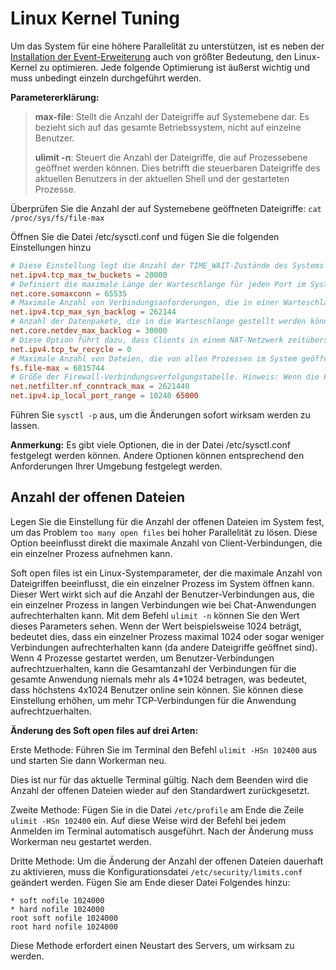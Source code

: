 # Linux Kernel Tuning

Um das System für eine höhere Parallelität zu unterstützen, ist es neben der [Installation der Event-Erweiterung](../install/install.md) auch von größter Bedeutung, den Linux-Kernel zu optimieren. Jede folgende Optimierung ist äußerst wichtig und muss unbedingt einzeln durchgeführt werden.

**Parametererklärung:**

> **max-file**: Stellt die Anzahl der Dateigriffe auf Systemebene dar. Es bezieht sich auf das gesamte Betriebssystem, nicht auf einzelne Benutzer.
>
> **ulimit -n**: Steuert die Anzahl der Dateigriffe, die auf Prozessebene geöffnet werden können. Dies betrifft die steuerbaren Dateigriffe des aktuellen Benutzers in der aktuellen Shell und der gestarteten Prozesse.

Überprüfen Sie die Anzahl der auf Systemebene geöffneten Dateigriffe: `cat /proc/sys/fs/file-max`

Öffnen Sie die Datei /etc/sysctl.conf und fügen Sie die folgenden Einstellungen hinzu
```conf
# Diese Einstellung legt die Anzahl der TIME_WAIT-Zustände des Systems fest. Wenn der Standardwert überschritten wird, werden sie sofort bereinigt.
net.ipv4.tcp_max_tw_buckets = 20000
# Definiert die maximale Länge der Warteschlange für jeden Port im System.
net.core.somaxconn = 65535
# Maximale Anzahl von Verbindungsanforderungen, die in einer Warteschlange eingereiht werden können, bevor diese angenommen werden.
net.ipv4.tcp_max_syn_backlog = 262144
# Anzahl der Datenpakete, die in die Warteschlange gestellt werden können, wenn die Rate, mit der Datenpakete von einem Netzwerkinterface empfangen werden, die Rate übersteigt, mit der der Kernel diese verarbeiten kann.
net.core.netdev_max_backlog = 30000
# Diese Option führt dazu, dass Clients in einem NAT-Netzwerk zeitüberschreitungen haben. Empfohlen wird 0. Ab Linux Kernel-Version 4.12 wurde die tcp_tw_recycle-Konfiguration entfernt. Wenn der Fehler "No such file or directory" angezeigt wird, kann dies ignoriert werden.
net.ipv4.tcp_tw_recycle = 0
# Maximale Anzahl von Dateien, die von allen Prozessen im System geöffnet werden können.
fs.file-max = 6815744
# Größe der Firewall-Verbindungsverfolgungstabelle. Hinweis: Wenn die Firewall nicht aktiviert ist, wird möglicherweise der Fehler "net.netfilter.nf_conntrack_max" is an unknown key" angezeigt. Dies kann ignoriert werden.
net.netfilter.nf_conntrack_max = 2621440
net.ipv4.ip_local_port_range = 10240 65000
```
Führen Sie `sysctl -p` aus, um die Änderungen sofort wirksam werden zu lassen.

**Anmerkung:**
Es gibt viele Optionen, die in der Datei /etc/sysctl.conf festgelegt werden können. Andere Optionen können entsprechend den Anforderungen Ihrer Umgebung festgelegt werden.

## Anzahl der offenen Dateien

Legen Sie die Einstellung für die Anzahl der offenen Dateien im System fest, um das Problem ```too many open files``` bei hoher Parallelität zu lösen. Diese Option beeinflusst direkt die maximale Anzahl von Client-Verbindungen, die ein einzelner Prozess aufnehmen kann.

Soft open files ist ein Linux-Systemparameter, der die maximale Anzahl von Dateigriffen beeinflusst, die ein einzelner Prozess im System öffnen kann. Dieser Wert wirkt sich auf die Anzahl der Benutzer-Verbindungen aus, die ein einzelner Prozess in langen Verbindungen wie bei Chat-Anwendungen aufrechterhalten kann. Mit dem Befehl ```ulimit -n``` können Sie den Wert dieses Parameters sehen. Wenn der Wert beispielsweise 1024 beträgt, bedeutet dies, dass ein einzelner Prozess maximal 1024 oder sogar weniger Verbindungen aufrechterhalten kann (da andere Dateigriffe geöffnet sind). Wenn 4 Prozesse gestartet werden, um Benutzer-Verbindungen aufrechtzuerhalten, kann die Gesamtanzahl der Verbindungen für die gesamte Anwendung niemals mehr als 4*1024 betragen, was bedeutet, dass höchstens 4x1024 Benutzer online sein können. Sie können diese Einstellung erhöhen, um mehr TCP-Verbindungen für die Anwendung aufrechtzuerhalten.

**Änderung des Soft open files auf drei Arten:**

Erste Methode: Führen Sie im Terminal den Befehl `ulimit -HSn 102400` aus und starten Sie dann Workerman neu.

Dies ist nur für das aktuelle Terminal gültig. Nach dem Beenden wird die Anzahl der offenen Dateien wieder auf den Standardwert zurückgesetzt.

Zweite Methode: Fügen Sie in die Datei `/etc/profile` am Ende die Zeile `ulimit -HSn 102400` ein. Auf diese Weise wird der Befehl bei jedem Anmelden im Terminal automatisch ausgeführt. Nach der Änderung muss Workerman neu gestartet werden.

Dritte Methode: Um die Änderung der Anzahl der offenen Dateien dauerhaft zu aktivieren, muss die Konfigurationsdatei `/etc/security/limits.conf` geändert werden. Fügen Sie am Ende dieser Datei Folgendes hinzu:

```plaintext
* soft nofile 1024000
* hard nofile 1024000
root soft nofile 1024000
root hard nofile 1024000
```

Diese Methode erfordert einen Neustart des Servers, um wirksam zu werden.
